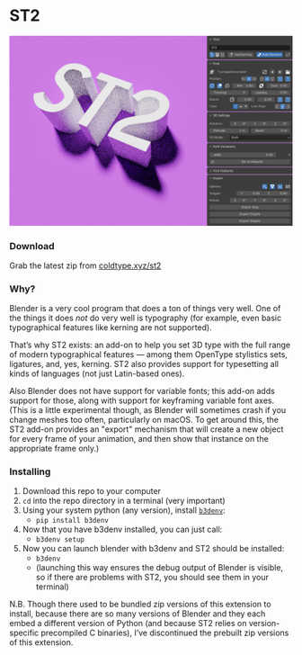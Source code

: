 # ST2

![The ST2 UI](assets/uipreview2.jpg)

### Download

Grab the latest zip from [coldtype.xyz/st2](https://coldtype.xyz/st2)

### Why?

Blender is a very cool program that does a ton of things very well. One of the things it does _not_ do very well is typography (for example, even basic typographical features like kerning are not supported).

That’s why ST2 exists: an add-on to help you set 3D type with the full range of modern typographical features — among them OpenType stylistics sets, ligatures, and, yes, kerning. ST2 also provides support for typesetting all kinds of languages (not just Latin-based ones).

Also Blender does not have support for variable fonts; this add-on adds support for those, along with support for keyframing variable font axes. (This is a little experimental though, as Blender will sometimes crash if you change meshes too often, particularly on macOS. To get around this, the ST2 add-on provides an "export" mechanism that will create a new object for every frame of your animation, and then show that instance on the appropriate frame only.)

### Installing

1. Download this repo to your computer
2. `cd` into the repo directory in a terminal (very important)
3. Using your system python (any version), install [`b3denv`](https://github.com/coldtype/b3denv):
    - `pip install b3denv`
4. Now that you have b3denv installed, you can just call:
    - `b3denv setup`
5. Now you can launch blender with b3denv and ST2 should be installed:
    - `b3denv`
    - (launching this way ensures the debug output of Blender is visible, so if there are problems with ST2, you should see them in your terminal)

N.B. Though there used to be bundled zip versions of this extension to install, because there are so many versions of Blender and they each embed a different version of Python (and because ST2 relies on version-specific precompiled C binaries), I’ve discontinued the prebuilt zip versions of this extension.